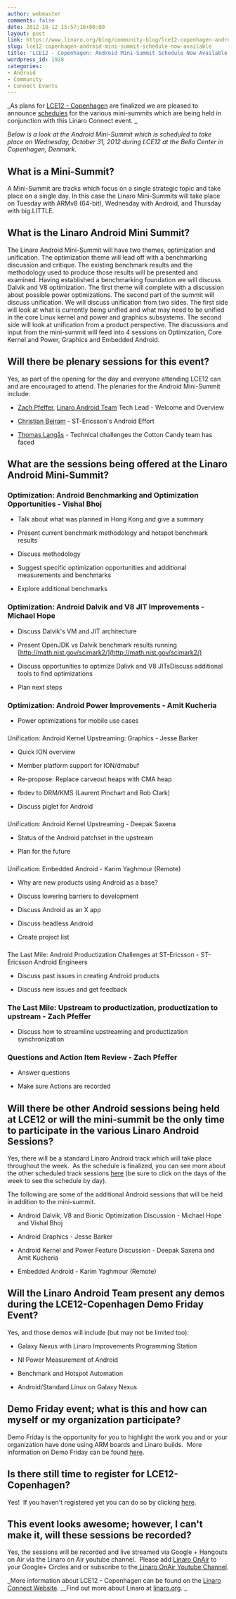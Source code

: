 ```yaml
---
author: webmaster
comments: false
date: 2012-10-12 15:57:16+00:00
layout: post
link: https://www.linaro.org/blog/community-blog/lce12-copenhagen-android-mini-summit-schedule-now-available/
slug: lce12-copenhagen-android-mini-summit-schedule-now-available
title: 'LCE12 - Copenhagen: Android Mini-Summit Schedule Now Available'
wordpress_id: 1928
categories:
- Android
- Community
- Connect Events
---
```


_As plans for [LCE12 - Copenhagen](http://connect.linaro.org/events/event/lce12-copenhagen/#welcome) are finalized we are pleased to announce [schedules](http://connect.linaro.org/events/event/lce12-copenhagen/#schedule) for the various mini-summits which are being held in conjunction with this Linaro Connect event. _

_Below is a look at the Android Mini-Summit which is scheduled to take place on Wednesday, October 31, 2012 during LCE12 at the Bella Center in Copenhagen, Denmark._


## What is a Mini-Summit?


A Mini-Summit are tracks which focus on a single strategic topic and take place on a single day.  In this case the Linaro Mini-Summits will take place on Tuesday with ARMv8 (64-bit), Wednesday with Android, and Thursday with big.LITTLE.


## What is the Linaro Android Mini Summit?


The Linaro Android Mini-Summit will have two themes, optimization and unification. The optimization theme will lead off with a benchmarking discussion and critique. The existing benchmark results and the methodology used to produce those results will be presented and examined. Having established a benchmarking foundation we will discuss Dalvik and V8 optimization. The first theme will complete with a discussion about possible power optimizations. The second part of the summit will discuss unification. We will discuss unification from two sides. The first side will look at what is currently being unified and what may need to be unified in the core Linux kernel and power and graphics subsystems. The second side will look at unification from a product perspective. The discussions and input from the mini-summit will feed into 4 sessions on Optimization, Core Kernel and Power, Graphics and Embedded Android.


## Will there be plenary sessions for this event?


Yes, as part of the opening for the day and everyone attending LCE12 can and are encouraged to attend.  The plenaries for the Android Mini-Summit include:



	
  * [Zach Pfeffer](http://www.linaro.org/linux-on-arm/meet-the-team/zach-pfeffer/), [Linaro Android Team](http://www.linaro.org/linux-on-arm/meet-the-team/android) Tech Lead - Welcome and Overview

	
  * [Christian Bejram](https://plus.google.com/116862664037516190766/about) - ST-Ericsson's Android Effort

	
  * [Thomas Langås](https://plus.google.com/116279610674119061733/posts) - Technical challenges the Cotton Candy team has faced




## What are the sessions being offered at the Linaro Android Mini-Summit?




### Optimization: Android Benchmarking and Optimization Opportunities - Vishal Bhoj





	
  * Talk about what was planned in Hong Kong and give a summary

	
  * Present current benchmark methodology and hotspot benchmark results

	
  * Discuss methodology

	
  * Suggest specific optimization opportunities and additional measurements and benchmarks

	
  * Explore additional benchmarks




### Optimization: Android Dalvik and V8 JIT Improvements - Michael Hope





	
  * Discuss Dalvik's VM and JIT architecture

	
  * Present OpenJDK vs Dalvik benchmark results running [http://math.nist.gov/scimark2/](http://math.nist.gov/scimark2/)

	
  * Discuss opportunities to optimize Dalivk and V8 JITsDiscuss additional tools to find optimizations

	
  * Plan next steps




### Optimization: Android Power Improvements - Amit Kucheria





	
  * Power optimizations for mobile use cases




### 
Unification: Android Kernel Upstreaming: Graphics - Jesse Barker





	
  * Quick ION overview

	
  * Member platform support for ION/dmabuf

	
  * Re-propose: Replace carveout heaps with CMA heap

	
  * fbdev to DRM/KMS (Laurent Pinchart and Rob Clark)

	
  * Discuss piglet for Android




### 
Unification: Android Kernel Upstreaming - Deepak Saxena





	
  * Status of the Android patchset in the upstream

	
  * Plan for the future




### 
Unification: Embedded Android - Karim Yaghmour (Remote)





	
  * Why are new products using Android as a base?

	
  * Discuss lowering barriers to development

	
  * Discuss Android as an X app

	
  * Discuss headless Android

	
  * Create project list




### 
The Last Mile: Android Productization Challenges at ST-Ericsson - ST-Ericsson Android Engineers





	
  * Discuss past issues in creating Android products

	
  * Discuss new issues and get feedback




### The Last Mile: Upstream to productization, productization to upstream - Zach Pfeffer





	
  * Discuss how to streamline upstreaming and productization synchronization




### Questions and Action Item Review - Zach Pfeffer





	
  * Answer questions

	
  * Make sure Actions are recorded




## Will there be other Android sessions being held at LCE12 or will the mini-summit be the only time to participate in the various Linaro Android Sessions?


Yes, there will be a standard Linaro Android track which will take place throughout the week.  As the schedule is finalized, you can see more about the other scheduled track sessions [here](http://connect.linaro.org/events/event/lce12-copenhagen/#schedule) (be sure to click on the days of the week to see the schedule by day).

The following are some of the additional Android sessions that will be held in addition to the mini-summit.



	
  * Android Dalvik, V8 and Bionic Optimization Discussion - Michael Hope and Vishal Bhoj

	
  * Android Graphics - Jesse Barker

	
  * Android Kernel and Power Feature Discussion - Deepak Saxena and Amit Kucheria

	
  * Embedded Android - Karim Yaghmour (Remote)




## Will the Linaro Android Team present any demos during the LCE12-Copenhagen Demo Friday Event?


Yes, and those demos will include (but may not be limited too):



	
  * Galaxy Nexus with Linaro Improvements Programming Station

	
  * NI Power Measurement of Android

	
  * Benchmark and Hotspot Automation

	
  * Android/Standard Linux on Galaxy Nexus




## Demo Friday event; what is this and how can myself or my organization participate?


Demo Friday is the opportunity for you to highlight the work you and or your organization have done using ARM boards and Linaro builds.  More information on Demo Friday can be found [here](http://www.linaro.org/linaro-blog/2012/09/26/lce-12-copenhagen-demo-friday-call-for-participation/).


## Is there still time to register for LCE12-Copenhagen?


Yes!  If you haven't registered yet you can do so by clicking [here](http://connect.linaro.org/wp-login.php?redirect_to=/register-connect/).


## This event looks awesome; however, I can't make it, will these sessions be recorded?


Yes, the sessions will be recorded and live streamed via Google + Hangouts on Air via the Linaro on Air youtube channel.  Please add [Linaro OnAir](https://plus.google.com/u/0/116754366033915823792/posts) to your Google+ Circles and or subscribe to the[ Linaro OnAir Youtube Channel](http://www.youtube.com/channel/UCIVqQKxCyQLJS6xvSmfndLA/videos?flow=grid&view=0).



_More information about LCE12 - Copenhagen can be found on the [Linaro Connect Website](http://connect.linaro.org/events/event/lce12-copenhagen/#welcome). __Find out more about Linaro at [linaro.org](http://www.linaro.org/). _


